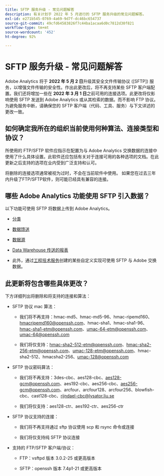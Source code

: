 ```yaml
---
title: SFTP 服务升级 - 常见问题解答
description: 有关计划于 2022 年 5 月进行的 SFTP 服务升级的常见问题解答。
exl-id: e271b545-0769-4a69-9d7f-dc46bc654737
source-git-commit: 49cfd64583826f7c44ba1acaa6d0c7812d30f821
workflow-type: tm+mt
source-wordcount: '452'
ht-degree: 92%

---
```


# SFTP 服务升级 - 常见问题解答

Adobe Analytics 将于 **2022 年 5 月 2 日**&#x200B;升级其安全文件传输协议 ([SFTP]) 服务，以增强文件传输的安全性。作出此更改后，将不再支持某些 SFTP 客户端配置。我们还将增加一些在 **2022 年 3 月 1 日**&#x200B;之前可用的连接选项。此更改将仅影响使用 SFTP 发送到 Adobe Analytics 或从其检索的数据。而不影响 FTP 协议。为避免服务中断，请确保您的 SFTP 客户端（代码、工具、服务）与下文详述的更改一致。

## 如何确定我所在的组织当前使用何种算法、连接类型和协议？

所使用的 FTP/SFTP 软件应指示在配置为与 Adobe Analytics 交换数据的连接中使用了什么具体设置。此软件还应包括有关对于连接可用的各种选项的文档。在此更新之后支持的选项在业内受到广泛支持和认可。

将删除的连接选项通常被视为过时，不会在当前软件中使用。 如果您在过去三年内升级了FTP/SFTP软件，则可能已经具有兼容的连接。

## 哪些 Adobe Analytics 功能使用 SFTP 引入数据？

以下功能可使用 SFTP 将数据上传到 Adobe Analytics。

* [分类](https://experienceleague.adobe.com/docs/analytics/export/ftp-and-sftp/set-up-ftp-accounts/ftp-saint.html)

* [数据馈送](https://experienceleague.adobe.com/docs/analytics/export/ftp-and-sftp/set-up-ftp-accounts/ftp-datafeeds.html)

* [数据源](https://experienceleague.adobe.com/docs/analytics/export/ftp-and-sftp/set-up-ftp-accounts/ftp-datasources.html)

* [Data Warehouse 传送的报表](https://experienceleague.adobe.com/docs/analytics/export/ftp-and-sftp/set-up-ftp-accounts/ftp-dw-reports.html)

* 此外，通过[工程技术服务](https://experienceleague.adobe.com/docs/analytics/export/ftp-and-sftp/set-up-ftp-accounts/ftp-eng-services.html)创建的某些自定义实现可使用 SFTP 与 Adobe 交换数据。

## 此更新将包含哪些具体更改？

下方详细列出将删除和将支持的连接和算法：

* SFTP 协议 mac 算法：

   * 我们将不再支持：hmac-md5、hmac-md5-96、hmac-ripemd160、hmacripemd160@openssh.com、hmac-sha1、hmac-sha1-96、hmac-sha1-etm@openssh.com、umac-64-etm@openssh.com、umac-64@openssh.com

   * 我们将仅支持：hmac-sha2-512-etm@openssh.com、hmac-sha2-256-etm@openssh.com、umac-128-etm@openssh.com、hmac-sha2-512、hmacsha2-256、umac-128@openssh.com

* SFTP 协议密码算法：

   * 我们将不再支持：3des-cbc、aes128-cbc、aes128-gcm@openssh.com、aes192-cbc、aes256-cbc、aes256-gcm@openssh.com、arcfour、arcfour128、arcfour256、blowfish-cbc、cast128-cbc、rijndael-cbc@lysator.liu.se

   * 我们将仅支持：aes128-ctr、aes192-ctr、aes256-ctr

* SFTP 协议支持的连接：

   * 我们将不再支持通过 sftp 协议使用 scp 和 rsync 命令或连接

   * 我们将仅支持纯 SFTP 协议连接

* 支持的 FTP/SFTP 客户端/协议：

   * FTP：vsftpd 版本 3.0.2-25 或更高版本

   * SFTP：openssh 版本 7.4p1-21 或更高版本
